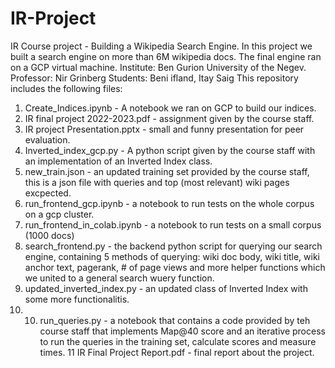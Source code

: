 # IR-Project
IR Course project - Building a Wikipedia Search Engine.
In this project we built a search engine on more than 6M wikipedia docs.
The final engine ran on a GCP virtual machine.
Institute: Ben Gurion University of the Negev.
Professor: Nir Grinberg
Students: Beni ifland, Itay Saig
This repository includes the following files:
1. Create_Indices.ipynb - A notebook we ran on GCP to build our indices.
2. IR final project 2022-2023.pdf - assignment given by the course staff.
3. IR project Presentation.pptx - small and funny presentation for peer evaluation.
4. Inverted_index_gcp.py - A python script given by the course staff with an implementation of an Inverted Index class.
5. new_train.json - an updated training set provided by the course staff, this is a json file with queries and top (most relevant) wiki pages excpected.
6. run_frontend_gcp.ipynb - a notebook to run tests on the whole corpus on a gcp cluster.
7. run_frontend_in_colab.ipynb - a notebook to run tests on a small corpus (1000 docs)
8. search_frontend.py - the backend python script for querying our search engine, containing 5 methods of querying: wiki doc body, wiki title, wiki anchor text, pagerank, # of page views and more helper functions which we united to a general search wuery function.
9. updated_inverted_index.py - an updated class of Inverted Index with some more functionalitis.
10. 10. run_queries.py - a notebook that contains a code provided by teh course staff that implements Map@40 score and an iterative process to run the queries in the training set, calculate scores and measure times.
11 IR Final Project Report.pdf - final report about the project.
